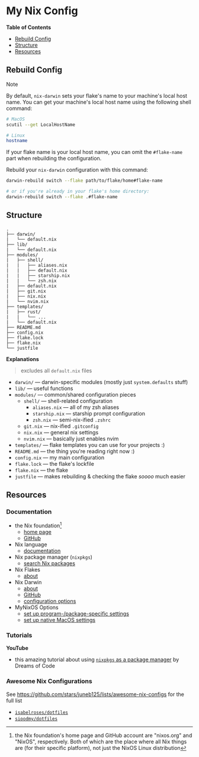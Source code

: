 # My Nix Config

**Table of Contents**
* [Rebuild Config](#rebuild-config)
* [Structure](#structure)
* [Resources](#resources)

## Rebuild Config
> [!NOTE]
> By default, `nix-darwin` sets your flake's name to your machine's local host name. You can get your machine's local host name using the following shell command:
> ```bash
> # MacOS
> scutil --get LocalHostName
>
> # Linux
> hostname
> ```
> If your flake name is your local host name, you can omit the `#flake-name` part when rebuilding the configuration.

Rebuild your `nix-darwin` configuration with this command:
```bash
darwin-rebuild switch --flake path/to/flake/home#flake-name

# or if you're already in your flake's home directory:
darwin-rebuild switch --flake .#flake-name
```

## Structure
```
.
├── darwin/
|   └── default.nix
├── lib/
|   └── default.nix
├── modules/
|   ├── shell/
|   |   ├── aliases.nix
|   |   ├── default.nix
|   |   ├── starship.nix
|   |   └── zsh.nix
|   ├── default.nix
|   ├── git.nix
|   ├── nix.nix
|   └── nvim.nix
├── templates/
|   ├── rust/
|   |   └── ...
|   └── default.nix
├── README.md
├── config.nix
├── flake.lock
├── flake.nix
└── justfile
```
**Explanations**
> excludes all `default.nix` files
* `darwin/` &mdash; darwin-specific modules (mostly just `system.defaults` stuff)
* `lib/` &mdash; useful functions
* `modules/` &mdash; common/shared configuration pieces
    * `shell/` &mdash; shell-related configuration
        * `aliases.nix` &mdash; all of my zsh aliases
        * `starship.nix` &mdash; starship prompt configuration
        * `zsh.nix` &mdash; semi-nix-ified `.zshrc`
    * `git.nix` &mdash; nix-ified `.gitconfig`
    * `nix.nix` &mdash; general nix settings
    * `nvim.nix` &mdash; basically just enables nvim
* `templates/` &mdash; flake templates you can use for your projects :)
* `README.md` &mdash; the thing you're reading right now :)
* `config.nix` &mdash; my main configuration
* `flake.lock` &mdash; the flake's lockfile
* `flake.nix` &mdash; the flake
* `justfile` &mdash; makes rebuilding & checking the flake *soooo* much easier

## Resources
### Documentation
* the Nix foundation[^1]
    * [home page](https://nixos.org/)
    * [GitHub](https://github.com/NixOS)
* Nix language
    * [documentation](https://nix.dev/manual/nix/2.18/language/)
* Nix package manager (`nixpkgs`)
    <!-- * [`nixpkgs` home page](https://_____) -->
    * [search Nix packages](https://search.nixos.org/packages)
* Nix Flakes
    * [about](https://nix.dev/concepts/flakes)
* Nix Darwin
    * [about](https://github.com/nix-darwin/nix-darwin?tab=readme-ov-file)
    * [GitHub](https://github.com/nix-darwin/nix-darwin)
    * [configuration options](https://nix-darwin.github.io/nix-darwin/manual/index.html)
* MyNixOS Options
    * [set up program-/package-specific settings](https://mynixos.com/options/programs)
    * [set up native MacOS settings](https://mynixos.com/nix-darwin/options)

### Tutorials
**YouTube**
* this amazing tutorial about using [`nixpkgs` as a package manager](https://www.youtube.com/watch?v=Z8BL8mdzWHI) by Dreams of Code

### Awesome Nix Configurations
See <https://github.com/stars/juneb125/lists/awesome-nix-configs> for the full list
* [`isabelroses/dotfiles`](https://github.com/isabelroses/dotfiles)
* [`sioodmy/dotfiles`](https://github.com/sioodmy/dotfiles)
<!-- * [``](https://github.com/) -->

[^1]: the Nix foundation's home page and GitHub account are "nixos.org" and "NixOS", respectively. Both of which are the place where all Nix things are (for their specific platform), not just the NixOS Linux distribution
